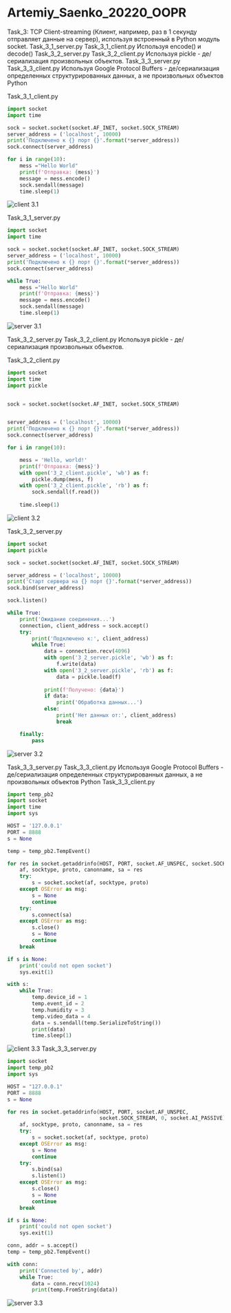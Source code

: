 # Artemiy_Saenko_20220_OOPR

Task_3: TCP Client-streaming (Клиент, например, раз в 1 секунду отправляет данные на сервер), используя встроенный в Python модуль socket. Task_3_1_server.py Task_3_1_client.py Используя encode() и decode() Task_3_2_server.py Task_3_2_client.py Используя pickle - де/сериализация произвольных объектов. Task_3_3_server.py Task_3_3_client.py Используя Google Protocol Buffers - де/сериализация определенных структурированных данных, а не произвольных объектов Python

Task_3_1_client.py

```python
import socket
import time

sock = socket.socket(socket.AF_INET, socket.SOCK_STREAM)
server_address = ('localhost', 10000)
print('Подключено к {} порт {}'.format(*server_address))
sock.connect(server_address)

for i in range(10):
    mess ="Hello World"
    print(f'Отправка: {mess}')
    message = mess.encode()
    sock.sendall(message)
    time.sleep(1)
```

![client 3.1](https://github.com/FLEKSE/Artemiy_Saenko_20220_OOPR/blob/main/task%203/img/client%203.1.png)

Task_3_1_server.py

```python
import socket
import time

sock = socket.socket(socket.AF_INET, socket.SOCK_STREAM)
server_address = ('localhost', 10000)
print('Подключено к {} порт {}'.format(*server_address))
sock.connect(server_address)

while True:
    mess ="Hello World"
    print(f'Отправка: {mess}')
    message = mess.encode()
    sock.sendall(message)
    time.sleep(1)
```

![server 3.1](https://github.com/FLEKSE/Artemiy_Saenko_20220_OOPR/blob/main/task%203/img/server%203.1.png)

Task_3_2_server.py Task_3_2_client.py Используя pickle - де/сериализация произвольных объектов.

Task_3_2_client.py

```python
import socket
import time
import pickle


sock = socket.socket(socket.AF_INET, socket.SOCK_STREAM)


server_address = ('localhost', 10000) 
print('Подключено к {} порт {}'.format(*server_address))
sock.connect(server_address)

for i in range(10):

    mess = 'Hello, world!'
    print(f'Отправка: {mess}')
    with open('3_2_client.pickle', 'wb') as f:
        pickle.dump(mess, f)
    with open('3_2_client.pickle', 'rb') as f:
        sock.sendall(f.read())
    
    time.sleep(1)
```

![client 3.2](https://github.com/FLEKSE/Artemiy_Saenko_20220_OOPR/blob/main/task%203/img/client%203.2.png)

Task_3_2_server.py

```python
import socket
import pickle

sock = socket.socket(socket.AF_INET, socket.SOCK_STREAM)

server_address = ('localhost', 10000)
print('Старт сервера на {} порт {}'.format(*server_address))
sock.bind(server_address)

sock.listen()

while True:
    print('Ожидание соединения...')
    connection, client_address = sock.accept()
    try:
        print('Подключено к:', client_address)
        while True:
            data = connection.recv(4096)
            with open('3_2_server.pickle', 'wb') as f:
                f.write(data)
            with open('3_2_server.pickle', 'rb') as f:
                data = pickle.load(f)
            
            print(f'Получено: {data}')
            if data:
                print('Обработка данных...')
            else:
                print('Нет данных от:', client_address)
                break

    finally:
        pass
```

![server 3.2](https://github.com/FLEKSE/Artemiy_Saenko_20220_OOPR/blob/main/task%203/img/server%203.2.png)

Task_3_3_server.py Task_3_3_client.py Используя Google Protocol Buffers - де/сериализация определенных структурированных данных, а не произвольных объектов Python
Task_3_3_client.py
```python
import temp_pb2
import socket
import time
import sys

HOST = '127.0.0.1'
PORT = 8888
s = None

temp = temp_pb2.TempEvent()

for res in socket.getaddrinfo(HOST, PORT, socket.AF_UNSPEC, socket.SOCK_STREAM):
    af, socktype, proto, canonname, sa = res
    try:
        s = socket.socket(af, socktype, proto)
    except OSError as msg:
        s = None
        continue
    try:
        s.connect(sa)
    except OSError as msg:
        s.close()
        s = None
        continue
    break

if s is None:
    print('could not open socket')
    sys.exit(1)

with s:
    while True:
        temp.device_id = 1
        temp.event_id = 2
        temp.humidity = 3
        temp.video_data = 4
        data = s.sendall(temp.SerializeToString())
        print(data)
        time.sleep(1)    

```
![client 3.3]()
Task_3_3_server.py
```python
import socket
import temp_pb2
import sys

HOST = "127.0.0.1"
PORT = 8888
s = None

for res in socket.getaddrinfo(HOST, PORT, socket.AF_UNSPEC,
                              socket.SOCK_STREAM, 0, socket.AI_PASSIVE):
    af, socktype, proto, canonname, sa = res
    try:
        s = socket.socket(af, socktype, proto)
    except OSError as msg:
        s = None
        continue
    try:
        s.bind(sa)
        s.listen(1)
    except OSError as msg:
        s.close()
        s = None
        continue
    break

if s is None:
    print('could not open socket')
    sys.exit(1)

conn, addr = s.accept()
temp = temp_pb2.TempEvent()

with conn:
    print('Connected by', addr)
    while True:
        data = conn.recv(1024) 
        print(temp.FromString(data))
```
![server 3.3]()